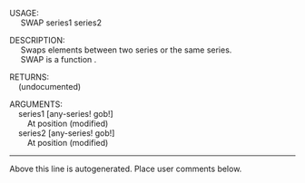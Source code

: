 USAGE:  
&nbsp;&nbsp;&nbsp;&nbsp;&nbsp;SWAP&nbsp;series1&nbsp;series2&nbsp;  
  
DESCRIPTION:  
&nbsp;&nbsp;&nbsp;&nbsp;&nbsp;Swaps&nbsp;elements&nbsp;between&nbsp;two&nbsp;series&nbsp;or&nbsp;the&nbsp;same&nbsp;series.  
&nbsp;&nbsp;&nbsp;&nbsp;&nbsp;SWAP&nbsp;is&nbsp;a&nbsp;function&nbsp;.  
  
RETURNS:  
&nbsp;&nbsp;&nbsp;&nbsp;(undocumented)  
  
ARGUMENTS:  
&nbsp;&nbsp;&nbsp;&nbsp;series1&nbsp;[any-series!&nbsp;gob!]  
&nbsp;&nbsp;&nbsp;&nbsp;&nbsp;&nbsp;&nbsp;&nbsp;At&nbsp;position&nbsp;(modified)  
&nbsp;&nbsp;&nbsp;&nbsp;series2&nbsp;[any-series!&nbsp;gob!]  
&nbsp;&nbsp;&nbsp;&nbsp;&nbsp;&nbsp;&nbsp;&nbsp;At&nbsp;position&nbsp;(modified)  
___
Above this line is autogenerated. Place user comments below.